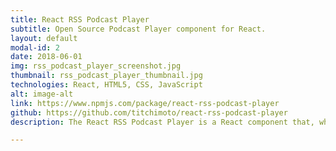 ```yaml
---
title: React RSS Podcast Player
subtitle: Open Source Podcast Player component for React.
layout: default
modal-id: 2
date: 2018-06-01
img: rss_podcast_player_screenshot.jpg
thumbnail: rss_podcast_player_thumbnail.jpg
technologies: React, HTML5, CSS, JavaScript
alt: image-alt
link: https://www.npmjs.com/package/react-rss-podcast-player
github: https://github.com/titchimoto/react-rss-podcast-player
description: The React RSS Podcast Player is a React component that, when provided with a valid RSS link, will create a fully functioning HTML5 based Podcast player to utilize in your projects. This is an open source project that I created and is available to download as a package via npm.

---
```

